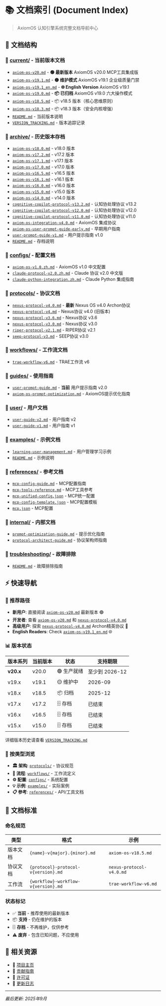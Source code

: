 # 📚 文档索引 (Document Index)

> AxiomOS 认知引擎系统完整文档导航中心

## 📁 文档结构

### 📂 [current/](./current/) - 当前版本文档
- [`axiom-os-v20.md`](./current/axiom-os-v20.md) - **🟢 最新版本** AxiomOS v20.0 MCP工具集成版
- [`axiom-os-v19.1.md`](./current/axiom-os-v19.1.md) - **🟡 维护模式** AxiomOS v19.1 企业级质量门禁
- [`axiom-os-v19.1_en.md`](./current/axiom-os-v19.1_en.md) - **🌐 English Version** AxiomOS v19.1
- [`axiom-os-v19.0.md`](./current/axiom-os-v19.0.md) - **📦 已归档** AxiomOS v19.0 六大操作模式
- [`axiom-os-v18.5.md`](./current/axiom-os-v18.5.md) - 📦 v18.5 版本（核心思维原则）
- [`axiom-os-v18.3.md`](./current/axiom-os-v18.3.md) - 📦 v18.3 版本（安全内核增强）
- [`README.md`](./current/README.md) - 当前版本说明
- [`VERSION_TRACKING.md`](./current/VERSION_TRACKING.md) - 版本追踪记录

### 📂 [archive/](./archive/) - 历史版本存档
- [`axiom-os-v18.0.md`](./archive/axiom-os-v18.0.md) - v18.0 版本
- [`axiom-os-v17.2.md`](./archive/axiom-os-v17.2.md) - v17.2 版本
- [`axiom-os-v17.1.md`](./archive/axiom-os-v17.1.md) - v17.1 版本
- [`axiom-os-v17.0.md`](./archive/axiom-os-v17.0.md) - v17.0 版本
- [`axiom-os-v16.5.md`](./archive/axiom-os-v16.5.md) - v16.5 版本
- [`axiom-os-v16.1.md`](./archive/axiom-os-v16.1.md) - v16.1 版本
- [`axiom-os-v16.0.md`](./archive/axiom-os-v16.0.md) - v16.0 版本
- [`axiom-os-v15.0.md`](./archive/axiom-os-v15.0.md) - v15.0 版本
- [`axiom-os-v14.0.md`](./archive/axiom-os-v14.0.md) - v14.0 版本
- [`cognitive-copilot-protocol-v13.2.md`](./archive/cognitive-copilot-protocol-v13.2.md) - 认知协处理协议 v13.2
- [`cognitive-copilot-protocol-v12.0.md`](./archive/cognitive-copilot-protocol-v12.0.md) - 认知协处理协议 v12.0
- [`cognitive-copilot-protocol-v11.0.md`](./archive/cognitive-copilot-protocol-v11.0.md) - 认知协处理协议 v11.0
- [`axiom-os-integration-v4.0.md`](./archive/axiom-os-integration-v4.0.md) - AxiomOS 集成协议
- [`axiom-os-user-prompt-guide-early.md`](./archive/axiom-os-user-prompt-guide-early.md) - 早期用户指南
- [`user-prompt-guide-v1.md`](./archive/user-prompt-guide-v1.md) - 用户提示指南 v1.0
- [`README.md`](./archive/README.md) - 存档说明

### 📂 [configs/](./configs/) - 配置文档
- [`axiom-os-v1.0.zh.md`](./configs/axiom-os-v1.0.zh.md) - AxiomOS v1.0 中文配置
- [`claude-protocol-v2.0.zh.md`](./configs/claude-protocol-v2.0.zh.md) - Claude 协议 v2.0 中文版
- [`claude-python-integration.zh.md`](./configs/claude-python-integration.zh.md) - Claude Python 集成指南

### 📂 [protocols/](./protocols/) - 协议文档
- [`nexus-protocol-v4.0.md`](./protocols/nexus-protocol-v4.0.md) - **最新** Nexus OS v4.0 Archon协议
- [`nexus-protocol-v4.md`](./protocols/nexus-protocol-v4.md) - Nexus协议 v4.0 (旧版本)
- [`nexus-protocol-v3.6.md`](./protocols/nexus-protocol-v3.6.md) - Nexus协议 v3.6
- [`nexus-protocol-v3.0.md`](./protocols/nexus-protocol-v3.0.md) - Nexus协议 v3.0
- [`riper-protocol-v2.1.md`](./protocols/riper-protocol-v2.1.md) - RIPER协议 v2.1
- [`seep-protocol-v3.md`](./protocols/seep-protocol-v3.md) - SEEP协议 v3.0

### 📂 [workflows/](./workflows/) - 工作流文档
- [`trae-workflow-v6.md`](./workflows/trae-workflow-v6.md) - TRAE工作流 v6

### 📂 [guides/](./guides/) - 使用指南
- [`user-prompt-guide.md`](./guides/user-prompt-guide.md) - **当前** 用户提示指南 v2.0
- [`axiom-os-prompt-optimization.md`](./guides/axiom-os-prompt-optimization.md) - AxiomOS提示优化指南

### 📂 [user/](./user/) - 用户文档
- [`user-guide-v2.md`](./user/user-guide-v2.md) - 用户指南 v2
- [`user-guide-v1.md`](./user/user-guide-v1.md) - 用户指南 v1

### 📂 [examples/](./examples/) - 示例文档
- [`learning-user-management.md`](./examples/learning-user-management.md) - 用户管理学习示例
- [`README.md`](./examples/README.md) - 示例说明

### 📂 [references/](./references/) - 参考文档
- [`mcp-config-guide.md`](./references/mcp-config-guide.md) - MCP配置指南
- [`mcp-tools-reference.md`](./references/mcp-tools-reference.md) - MCP工具参考
- [`mcp-unified-config.json`](./references/mcp-unified-config.json) - MCP统一配置
- [`mcp-config-template.json`](./references/mcp-config-template.json) - MCP配置模板
- [`mcp.json`](./references/mcp.json) - MCP配置

### 📂 [internal/](./internal/) - 内部文档
- [`prompt-optimization-guide.md`](./internal/prompt-optimization-guide.md) - 提示优化指南
- [`protocol-architect-guide.md`](./internal/protocol-architect-guide.md) - 协议架构师指南

### 📂 [troubleshooting/](./troubleshooting/) - 故障排除
- [`README.md`](./troubleshooting/README.md) - 故障排除指南

## ⚡ 快速导航

### 🎯 推荐路径
- **新用户**: 直接阅读 [`axiom-os-v20.md`](./current/axiom-os-v20.md) 最新版本 🟢
- **开发者**: 查看 [`axiom-os-v20.md`](./current/axiom-os-v20.md) 和 [`nexus-protocol-v4.0.md`](./protocols/nexus-protocol-v4.0.md)
- **高级用户**: 探索 [`nexus-protocol-v4.0.md`](./protocols/nexus-protocol-v4.0.md) Archon精英协议 🚀
- **English Readers**: Check [`axiom-os-v19.1_en.md`](./current/axiom-os-v19.1_en.md) 🌐

### 📊 版本状态

| 版本系列 | 当前版本 | 状态 | 支持期限 |
|---------|----------|------|----------|
| **v20.x** | v20.0 | 🟢 生产就绪 | 至少到 2026-12 |
| v19.x | v19.1 | 🟡 维护中 | 2026-09 |
| v18.x | v18.5 | 📦 归档 | 2025-12 |
| v17.x | v17.2 | 🗄️ 存档 | 已结束 |
| v16.x | v16.5 | 🗄️ 存档 | 已结束 |
| v15.x | v15.0 | 🗄️ 存档 | 已结束 |

详细版本历史请查看 [`VERSION_TRACKING.md`](./current/VERSION_TRACKING.md)

### 📂 按类型浏览
- **🏛️ 架构**: [`protocols/`](./protocols/) - 协议规范
- **🔄 流程**: [`workflows/`](./workflows/) - 工作流定义
- **⚙️ 配置**: [`configs/`](./configs/) - 系统配置
- **💡 示例**: [`examples/`](./examples/) - 实际案例
- **📋 参考**: [`references/`](./references/) - API/工具文档

## 📝 文档标准

### 命名规范
| 类型 | 格式 | 示例 |
|------|------|------|
| 版本文档 | `{name}-v{major}.{minor}.md` | `axiom-os-v18.5.md` |
| 协议文档 | `{protocol}-protocol-v{version}.md` | `nexus-protocol-v4.0.md` |
| 工作流 | `{workflow}-workflow-v{version}.md` | `trae-workflow-v6.md` |

### 状态标记
- ✅ **当前** - 推荐使用的最新版本
- 📦 **支持** - 仍在维护的版本
- 🗄️ **存档** - 不再维护，仅供参考
- ⚠️ **废弃** - 包含已知问题，不应使用

## 🔗 相关资源
- 📖 [项目主页](../README.md)
- 🤝 [贡献指南](../CONTRIBUTING.md)
- 📜 [许可证](../LICENSE)
- 📝 [更新日志](../CHANGELOG.md)

---
*最后更新: 2025年9月*